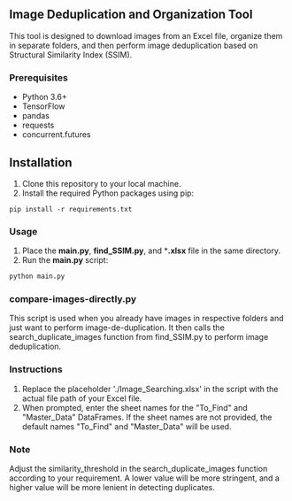 ## Image Deduplication and Organization Tool

This tool is designed to download images from an Excel file, organize them in separate folders, and then perform image deduplication based on Structural Similarity Index (SSIM).

### Prerequisites
 - Python 3.6+
 - TensorFlow
 - pandas
 - requests
 - concurrent.futures

## Installation
1. Clone this repository to your local machine.
2. Install the required Python packages using pip:
```commandline
pip install -r requirements.txt
```

### Usage
1. Place the **main.py**, **find_SSIM.py**, and ***.xlsx** file in the same directory.
2. Run the **main.py** script:
```python
python main.py
```

### **compare-images-directly.py**
This script is used when you already have images in respective folders and just want to perform image-de-duplication. It then calls the search_duplicate_images function from find_SSIM.py to perform image deduplication.

### Instructions
1. Replace the placeholder './Image_Searching.xlsx' in the script with the actual file path of your Excel file.
2. When prompted, enter the sheet names for the "To_Find" and "Master_Data" DataFrames. If the sheet names are not provided, the default names "To_Find" and "Master_Data" will be used.

### Note
Adjust the similarity_threshold in the search_duplicate_images function according to your requirement. A lower value will be more stringent, and a higher value will be more lenient in detecting duplicates.


